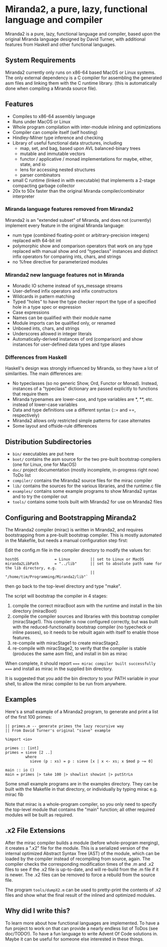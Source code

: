 # Miranda2, a pure, lazy, functional language and compiler

Miranda2 is a pure, lazy, functional language and compiler, based upon the
original Miranda language designed by David Turner, with additional features
from Haskell and other functional languages.

## System Requirements

Miranda2 currently only runs on x86-64 based MacOS or Linux systems.  The only external dependency
is a C compiler for assembling the generated asm files and linking them with the C runtime library.
(this is automatically done when compiling a Miranda source file).

## Features

* Compiles to x86-64 assembly language
* Runs under MacOS or Linux
* Whole program compilation with inter-module inlining and optimizations
* Compiler can compile itself (self hosting)
* Hindley-Milner type inference and checking
* Library of useful functional data structures, including
  - map, set, and bag, based upon AVL balanced-binary trees
  - mutable and immutable vectors
  - functor / applicative / monad implementations for maybe, either, state, and io
  - lens for accessing nested structures
  - parser combinators
* small C runtime (linked in with executable) that implements a 2-stage compacting garbage collector
* 20x to 50x faster than the original Miranda compiler/combinator interpreter

### Miranda language features removed from Miranda2

Miranda2 is an "extended subset" of Miranda, and does not (currently) implement every feature
in the original Miranda language:
* num type (combined floating-point or arbitrary-precision integers) replaced with 64-bit int
* polymorphic show and comparison operators that work on any type replaced with manual show and
  ord "typeclass" instances and distinct infix operators for comparing ints, chars, and strings
* no %free directive for parameterized modules

### Miranda2 new language features not in Miranda

* Monadic IO scheme instead of sys_message streams
* User-defined infix operators and infix constructors
* Wildcards in pattern matching
* Typed "holes" to have the type checker report the type of a specified hole in a type spec
or expression
* Case expressions
* Names can be qualified with their module name
* Module imports can be qualified only, or renamed
* Unboxed ints, chars, and strings
* Underscores allowed in integer literals
* Automatically-derived instances of ord (comparison) and show instances for user-defined
  data types and type aliases

### Differences from Haskell

Haskell's design was strongly influenced by Miranda, so they have a lot of similarities.
The main differences are:
* No typeclasses (so no generic Show, Ord, Functor or Monad). Instead, instances
  of a "typeclass" dictionary are passed explicitly to functions that require them
* Miranda typenames are lower-case, and type variables are *, **, etc. instead of lower-case variables
* Data and type definitions use a different syntax (::= and ==, respectively)
* Miranda2 allows only restricted simple patterns for case alternates
* Some layout and offside-rule differences

## Distribution Subdirectories

* `bin/` executables are put here
* `boot/` contains the asm source for the two pre-built bootstrap compilers (one for Linux, one for MacOS)
* `doc/` project documentation (mostly incomplete, in-progress right now)  ToDo list
* `compiler/` contains the Miranda2 source files for the mirac compiler
* `lib/` contains the sources for the various libraries, and the runtime.c file
* `examples/` contains some example programs to show Miranda2 syntax and to try the compiler out
* `tools/` contains some tools built with Miranda2 for use on Miranda2 files

## Configuring and Bootstrapping Miranda2

The Miranda2 compiler (mirac) is written in Miranda2, and requires bootstrapping from a pre-built
bootstrap compiler.  This is mostly automated in the Makefile, but needs a manual configuration step first:

Edit the config.m file in the compiler directory to modify the values for:

    hostOS                = Linux         || set to Linux or MacOS
    miranda2LibPath       = "../lib"      || set to absolute path name for the lib directory, e.g.
                                          || "/home/tim/Programming/Miranda2/lib"`

then go back to the top-level directory and type "make".

The script will bootstrap the compiler in 4 stages:
1. compile the correct miracBoot asm with the runtime and install in the bin directory (miracBoot)
2. compile the compiler sources and libraries with this bootstrap compiler (miracStage1). This compiler
   is now configured correctly, but was built with the reduced-functionality bootstrap compiler (no
   typecheck or inline passes), so it needs to be rebuilt again with itself to enable those features.
3. re-compile with miracStage1 to create miracStage2.
4. re-compile with miracStage2, to verify that the compiler is stable (produces the same asm file), and install in bin as mirac

When complete, it should report
`=== mirac compiler built successfully ===`
and install as mirac in the supplied bin directory.

It is suggested that you add the bin directory to your PATH variable in your shell, to allow the mirac compiler to be run from anywhere.

## Examples

Here's a small example of a Miranda2 program, to generate and print a list of the first 100 primes:

    || primes.m -- generate primes the lazy recursive way
    || From David Turner's original "sieve" example
    
    %import <io>
    
    primes :: [int]
    primes = sieve [2 ..]
             where
               sieve (p : xs) = p : sieve [x | x <- xs; x $mod p ~= 0]
    
    main :: io ()
    main = primes |> take 100 |> showlist showint |> putStrLn

Some small example programs are in the examples directory.  They can be built with the Makefile in that directory, or individually
by typing mirac <module name> e.g. mirac fib

Note that mirac is a whole-program compiler, so you only need to specify the top-level module that contains the "main" function;
all other required modules will be built as required.

## .x2 File Extensions

After the mirac compiler builds a module (before whole-program merging), it creates a ".x2" file for the module.  This is
a serialized version of the internal optimized Abstract Syntax Tree (AST) of the module, which can be loaded by the compiler
instead of recompiling from source, again.  The compiler checks the corresponding modification times of the .m and .x2 files
to see if the .x2 file is up-to-date, and will re-build from the .m file if it is newer.  The .x2 files can be removed to
force a rebuild from the source file.

The program `tools/dumpX2.m` can be used to pretty-print the contents of .x2 files and show what the final result of
the inlined and optimized modules.

## Why did I write this?

To learn more about how functional languages are implemented.  To have a fun project to work on that can provide
a nearly endless list of ToDos (see doc/TODO!).  To have a fun language to write Advent Of Code solutions in.  Maybe
it can be useful for someone else interested in these things.
